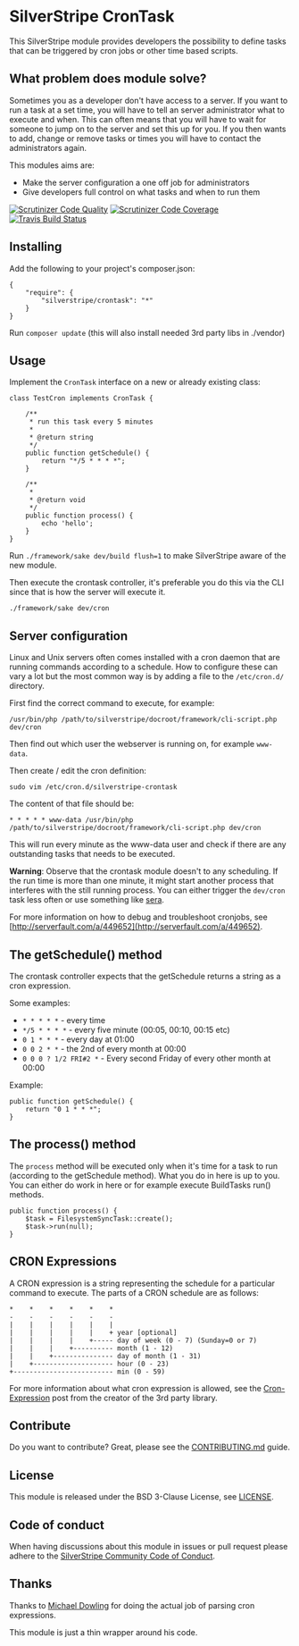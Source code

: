 SilverStripe CronTask
==========================

This SilverStripe module provides developers the possibility to define tasks
that can be triggered by cron jobs or other time based scripts.

What problem does module solve?
-------------------------------

Sometimes you as a developer don't have access to a server. If you want to run
a task at a set time, you will have to tell an server administrator what to
execute and when. This can often means that you will have to wait for someone to
jump on to the server and set this up for you. If you then wants to add, change
or remove tasks or times you will have to contact the administrators again.

This modules aims are:

 * Make the server configuration a one off job for administrators
 * Give developers full control on what tasks and when to run them

[![Scrutinizer Code Quality](https://scrutinizer-ci.com/g/silverstripe-labs/silverstripe-crontask/badges/quality-score.png?b=master)](https://scrutinizer-ci.com/g/silverstripe-labs/silverstripe-crontask/?branch=master)
[![Scrutinizer Code Coverage](https://scrutinizer-ci.com/g/silverstripe-labs/silverstripe-crontask/badges/coverage.png?b=master)](https://scrutinizer-ci.com/g/silverstripe-labs/silverstripe-crontask/?branch=module-standard)
[![Travis Build Status](https://travis-ci.org/silverstripe-labs/silverstripe-crontask.svg?branch=master)](https://travis-ci.org/silverstripe-labs/silverstripe-crontask)

Installing
----------

Add the following to your project's composer.json:

	{
		"require": {
			"silverstripe/crontask": "*"
		}
	}

Run `composer update` (this will also install needed 3rd party libs in ./vendor)

Usage
-----

Implement the `CronTask` interface on a new or already existing class:

	class TestCron implements CronTask {

		/**
		 * run this task every 5 minutes
		 *
		 * @return string
		 */
		public function getSchedule() {
			return "*/5 * * * *";
		}

		/**
		 *
		 * @return void
		 */
		public function process() {
			echo 'hello';
		}
	}

Run `./framework/sake dev/build flush=1` to make SilverStripe aware of the new
module.

Then execute the crontask controller, it's preferable you do this via the CLI
since that is how the server will execute it.

	./framework/sake dev/cron

Server configuration
--------------------

Linux and Unix servers often comes installed with a cron daemon that are running
commands according to a schedule. How to configure these can vary a lot but the
most common way is by adding a file to the `/etc/cron.d/` directory.

First find the correct command to execute, for example:

```
/usr/bin/php /path/to/silverstripe/docroot/framework/cli-script.php dev/cron
```

Then find out which user the webserver is running on, for example `www-data`.

Then create / edit the cron definition:

```
sudo vim /etc/cron.d/silverstripe-crontask
```

The content of that file should be:

```
* * * * * www-data /usr/bin/php /path/to/silverstripe/docroot/framework/cli-script.php dev/cron
```

This will run every minute as the www-data user and check if there are any
outstanding tasks that needs to be executed.

**Warning**: Observe that the crontask module doesn't to any scheduling. If the
run time is more than one minute, it might start another process that interferes
with the still running process. You can either trigger the `dev/cron` task less
often or use something like [sera](https://github.com/silverstripe-labs/sera).

For more information on how to debug and troubleshoot cronjobs, see
[http://serverfault.com/a/449652](http://serverfault.com/a/449652).

The getSchedule() method
----------------------

The crontask controller expects that the getSchedule returns a string as a cron
expression.

Some examples:

- `* * * * *` - every time
- `*/5 * * * *` - every five minute (00:05, 00:10, 00:15 etc)
- `0 1 * * *` - every day at 01:00
- `0 0 2 * *` - the 2nd of every month at 00:00
- `0 0 0 ? 1/2 FRI#2 *` - Every second Friday of every other month at 00:00

Example:

```
public function getSchedule() {
    return "0 1 * * *";
}
```

The process() method
----------------------

The `process` method will be executed only when it's time for a task to run
(according to the getSchedule method). What you do in here is up to you. You can
either do work in here or for example execute BuildTasks run() methods.

```
public function process() {
    $task = FilesystemSyncTask::create();
    $task->run(null);
}
```

CRON Expressions
----------------

A CRON expression is a string representing the schedule for a particular command to execute.  The parts of a CRON schedule are as follows:

    *    *    *    *    *    *
    -    -    -    -    -    -
    |    |    |    |    |    |
    |    |    |    |    |    + year [optional]
    |    |    |    |    +----- day of week (0 - 7) (Sunday=0 or 7)
    |    |    |    +---------- month (1 - 12)
    |    |    +--------------- day of month (1 - 31)
    |    +-------------------- hour (0 - 23)
    +------------------------- min (0 - 59)

For more information about what cron expression is allowed, see the
[Cron-Expression](http://mtdowling.com/blog/2012/06/03/cron-expressions-in-php/)
post from the creator of the 3rd party library.

Contribute
----------

Do you want to contribute? Great, please see the [CONTRIBUTING.md](CONTRIBUTING.md)
guide.

License
-------

This module is released under the BSD 3-Clause License, see [LICENSE](LICENSE).

Code of conduct
---------------

When having discussions about this module in issues or pull request please
adhere to the [SilverStripe Community Code of Conduct](https://docs.silverstripe.org/en/contributing/code_of_conduct).

Thanks
------

Thanks to [Michael Dowling](http://mtdowling.com/blog/2012/06/03/cron-expressions-in-php/)
for doing the actual job of parsing cron expressions.

This module is just a thin wrapper around his code.
